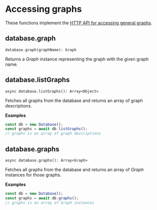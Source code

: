 # Accessing graphs

These functions implement the
[HTTP API for accessing general graphs](https://www.arangodb.com/docs/stable/http/gharial.html).

## database.graph

`database.graph(graphName): Graph`

Returns a _Graph_ instance representing the graph with the given graph name.

## database.listGraphs

`async database.listGraphs(): Array<Object>`

Fetches all graphs from the database and returns an array of graph descriptions.

**Examples**

```js
const db = new Database();
const graphs = await db.listGraphs();
// graphs is an array of graph descriptions
```

## database.graphs

`async database.graphs(): Array<Graph>`

Fetches all graphs from the database and returns an array of _Graph_ instances
for those graphs.

**Examples**

```js
const db = new Database();
const graphs = await db.graphs();
// graphs is an array of Graph instances
```

